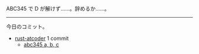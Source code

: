 ABC345 で D が解けず……。辞めるか……。

---

今日のコミット。

- [rust-atcoder](https://github.com/bouzuya/rust-atcoder) 1 commit
  - [abc345 a, b, c](https://github.com/bouzuya/rust-atcoder/commit/320183ac9d3f0aca7fe4c8ff83cac369116b2038)
